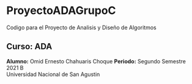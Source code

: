 # ProyectoADAGrupoC
Codigo para el Proyecto de Analisis y Diseño de Algoritmos

## Curso: ADA
**Alumno:** Omid Ernesto Chahuaris Choque
**Periodo:** Segundo Semestre 2021 B  
Universidad Nacional de San Agustin  
